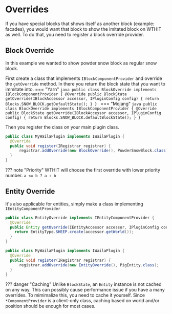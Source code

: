 # Overrides

If you have special blocks that shows itself as another block (example: facades),
you would want that block to show the imitated block on WTHIT as well. 
To do that, you need to register a block override provider.

## Block Override
In this example we wanted to show powder snow block as regular snow block.

First create a class that implements `IBlockComponentProvider` and override the `getOverride` method.
In there you return the block state that you want to immitate into.
=== "Yarn"
    ```java
    public class BlockOverride implements IBlockComponentProvider {
      @Override
      public BlockState getOverride(IBlockAccessor accessor, IPluginConfig config) {
        return Blocks.SNOW_BLOCK.getDefaultState();
      }
    }
    ```
=== "Mojang"
    ```java
    public class BlockOverride implements IBlockComponentProvider {
      @Override
      public BlockState getOverride(IBlockAccessor accessor, IPluginConfig config) {
        return Blocks.SNOW_BLOCK.defaultBlockState();
      }
    }
    ```

Then you register the class on your main plugin class.
```java
public class MyWailaPlugin implements IWailaPlugin {
  @Override
  public void register(IRegistrar registrar) {
      registrar.addOverride(new BlockOverride(), PowderSnowBlock.class);
  }
}
```
??? note "Priority"
    WTHIT will choose the first override with lower priority number.
    `a <= b ? a : b`


## Entity Override

It's also applicable for entities, simply make a class implementing `IEntityComponentProvider`
```java
public class EntityOverride implements IEntityComponentProvider {
  @Override
  public Entity getOverride(IEntityAccessor accessor, IPluginConfig config) {
    return EntityType.SHEEP.create(accessor.getWorld());
  }
}
```

```java
public class MyWailaPlugin implements IWailaPlugin {
  @Override
  public void register(IRegistrar registrar) {
      registrar.addOverride(new EntityOverride(), PigEntity.class);
  }
}
```
??? danger "Caching"
    Unlike `BlockState`, an `Entity` instance is not cached on any way. This can possibly cause
    performance issue if you have a many overrides. To mimimalize this, you need to cache it yourself.
    Since `*ComponentProvider` is a client-only class, caching based on world and/or position should 
    be enough for most cases.
